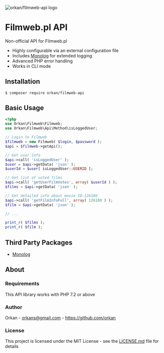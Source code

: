 ![orkan/filmweb-api logo](https://user-images.githubusercontent.com/129182/81485047-bb8c7100-924a-11ea-9fca-8ee0191d7cad.jpg)

# Filmweb.pl API
Non-official API for Filmweb.pl

* Highly configurable via an external configuration file
* Includes [Monolog](https://github.com/Seldaek/monolog) for extended logging
* Advanced PHP error handling
* Works in CLI mode

## Installation
`$ composer require orkan/filmweb-api`

## Basic Usage
```php
<?php
use Orkan\Filmweb\Filmweb;
use Orkan\Filmweb\Api\Method\isLoggedUser;

// Login to Filmweb
$filmweb = new Filmweb( $login, $password );
$api = $filmweb->getApi();

// Get user info
$api->call( 'isLoggedUser' );
$user = $api->getData( 'json' );
$userId = $user[ isLoggedUser::USERID ];

// Get list of voted films
$api->call( 'getUserFilmVotes', array( $userId ) );
$films = $api->getData( 'json' );

// Get detailed info about movie ID:126180
$api->call( 'getFilmInfoFull', array( 126180 ) );
$film = $api->getData( 'json' );

// ...

print_r( $films );
print_r( $film );
```

## Third Party Packages
* [Monolog](https://github.com/Seldaek/monolog)

## About
### Requirements
This API library works with PHP 7.2 or above

### Author
Orkan - orkans@gmail.com - https://github.com/orkan

### License
This project is licensed under the MIT License - see the [LICENSE.md](LICENSE.md) file for details
